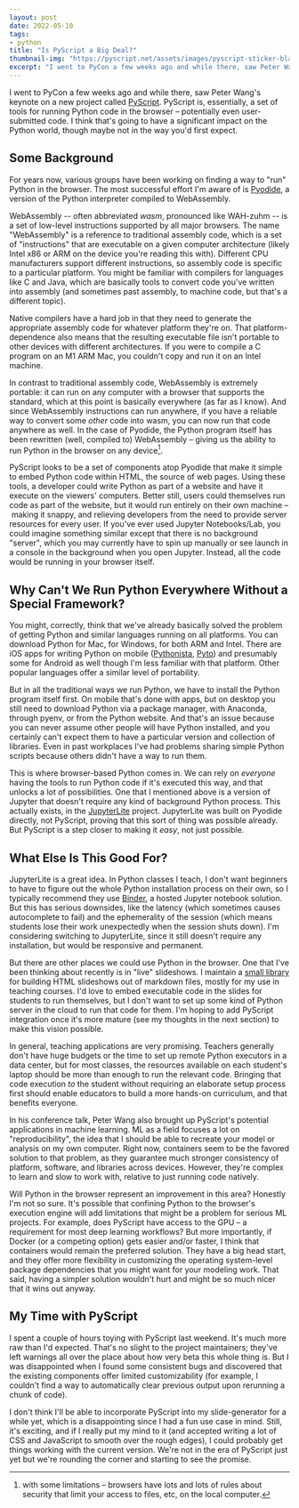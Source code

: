 ```yaml
---
layout: post
date: 2022-05-10
tags:
- python
title: "Is PyScript a Big Deal?"
thumbnail-img: "https://pyscript.net/assets/images/pyscript-sticker-black.svg"
excerpt: "I went to PyCon a few weeks ago and while there, saw Peter Wang's keynote on a new project called PyScript. I think that's going to have a significant impact on the Python world, though maybe not in the way you'd first expect."
---
```


I went to PyCon a few weeks ago and while there, saw Peter Wang's keynote on a new project called [PyScript](https://pyscript.net).
PyScript is, essentially, a set of tools for running Python code in the browser – potentially even user-submitted code.
I think that's going to have a significant impact on the Python world, though maybe not in the way you'd first expect.

<!-- more -->

## Some Background

For years now, various groups have been working on finding a way to "run" Python in the browser.
The most successful effort I'm aware of is [Pyodide](https://pyodide.org/en/stable/), a version of the Python interpreter compiled to WebAssembly.

WebAssembly -- often abbreviated *wasm*, pronounced like WAH-zuhm -- is a set of low-level instructions  supported by all major browsers.
The name "WebAssembly" is a reference to traditional assembly code, which is a set of "instructions" that are executable on a given computer architecture (likely Intel x86 or ARM on the device you're reading this with).
Different CPU manufacturers support different instructions, so assembly code is specific to a particular platform.
You might be familiar with compilers for languages like C and Java, which are basically tools to convert code you've written into assembly (and sometimes past assembly, to machine code, but that's a different topic).

Native compilers have a hard job in that they need to generate the appropriate assembly code for whatever platform they're on.
That platform-dependence also means that the resulting executable file isn't portable to other devices with different architectures.
If you were to compile a C program on an M1 ARM Mac, you couldn't copy and run it on an Intel machine.

In contrast to traditional assembly code, WebAssembly is extremely portable: it can run on any computer with a browser that supports the standard, which at this point is basically everywhere (as far as I know).
And since WebAssembly instructions can run anywhere, if you have a reliable way to convert some *other* code into wasm, you can now run that code anywhere as well.
In the case of Pyodide, the Python program itself has been rewritten (well, compiled to) WebAssembly – giving us the ability to run Python in the browser on any device[^1].

PyScript looks to be a set of components atop Pyodide that make it simple to embed Python code within HTML, the source of web pages.
Using these tools, a developer could write Python as part of a website and have it execute on the viewers' computers.
Better still, users could themselves run code as part of the website, but it would run entirely on their own machine – making it snappy, and relieving developers from the need to provide server resources for every user.
If you've ever used Jupyter Notebooks/Lab, you could imagine something similar except that there is no background "server", which you may currently have to spin up manually or see launch in a console in the background when you open Jupyter.
Instead, all the code would be running in your browser itself.

## Why Can't We Run Python Everywhere Without a Special Framework?

You might, correctly, think that we've already basically solved the problem of getting Python and similar languages running on all platforms.
You can download Python for Mac, for Windows, for both ARM and Intel.
There are iOS apps for writing Python on mobile ([Pythonista](https://omz-software.com/pythonista/index.html), [Pyto](https://pyto.app)) and presumably some for Android as well though I'm less familiar with that platform.
Other popular languages offer a similar level of portability.

But in all the traditional ways we run Python, we have to install the Python program itself first.
On mobile that's done with apps, but on desktop you still need to download Python via a package manager, with Anaconda, through pyenv, or from the Python website.
And that's an issue because you can never assume other people will have Python installed, and you certainly can't expect them to have a particular version and collection of libraries.
Even in past workplaces I've had problems sharing simple Python scripts because others didn't have a way to run them.

This is where browser-based Python comes in.
We can rely on *everyone* having the tools to run Python code if it's executed this way, and that unlocks a lot of possibilities.
One that I mentioned above is a version of Jupyter that doesn't require any kind of background Python process.
This actually exists, in the [JupyterLite](https://jupyterlite.readthedocs.io/en/latest/) project.
JupyterLite was built on Pyodide directly, not PyScript, proving that this sort of thing was possible already.
But PyScript is a step closer to making it *easy*, not just possible.

## What Else Is This Good For?

JupyterLite is a great idea.
In Python classes I teach, I don't want beginners to have to figure out the whole Python installation process on their own, so I typically recommend they use [Binder](https://mybinder.org), a hosted Jupyter notebook solution.
But this has serious downsides, like the latency (which sometimes causes autocomplete to fail) and the ephemerality of the session (which means students lose their work unexpectedly when the session shuts down).
I'm considering switching to JupyterLite, since it still doesn't require any installation, but would be responsive and permanent.

But there are other places we could use Python in the browser.
One that I've been thinking about recently is in "live" slideshows.
I maintain a [small library](https://premark.readthedocs.io/en/latest/) for building HTML slideshows out of markdown files, mostly for my use in teaching courses.
I'd love to embed executable code in the slides for students to run themselves, but I don't want to set up some kind of Python server in the cloud to run that code for them.
I'm hoping to add PyScript integration once it's more mature (see my thoughts in the next section) to make this vision possible.

In general, teaching applications are very promising.
Teachers generally don't have huge budgets or the time to set up remote Python executors in a data center, but for most classes, the resources available on each student's laptop should be more than enough to run the relevant code.
Bringing that code execution *to* the student without requiring an elaborate setup process first should enable educators to build a more hands-on curriculum, and that benefits everyone.

In his conference talk, Peter Wang also brought up PyScript's potential applications in machine learning.
ML as a field focuses a lot on "reproducibility", the idea that I should be able to recreate your model or analysis on my own computer.
Right now, containers seem to be the favored solution to that problem, as they guarantee much stronger consistency of platform, software, and libraries across devices.
However, they're complex to learn and slow to work with, relative to just running code natively.

Will Python in the browser represent an improvement in this area?
Honestly I'm not so sure.
It's possible that confining Python to the browser's execution engine will add limitations that might be a problem for serious ML projects.
For example, does PyScript have access to the GPU – a requirement for most deep learning workflows?
But more importantly, if Docker (or a competing option) gets easier and/or faster, I think that containers would remain the preferred solution.
They have a big head start, and they offer more flexibility in customizing the operating system-level package dependencies that you might want for your modeling work.
That said, having a simpler solution wouldn't hurt and might be so much nicer that it wins out anyway.


## My Time with PyScript

I spent a couple of hours toying with PyScript last weekend.
It's much more raw than I'd expected.
That's no slight to the project maintainers; they've left warnings all over the place about how very beta this whole thing is.
But I was disappointed when I found some consistent bugs and discovered that the existing components offer limited customizability (for example, I couldn't find a way to automatically clear previous output upon rerunning a chunk of code).

I don't think I'll be able to incorporate PyScript into my slide-generator for a while yet, which is a disappointing since I had a fun use case in mind.
Still, it's exciting, and if I really put my mind to it (and accepted writing a lot of CSS and JavaScript to smooth over the rough edges), I could probably get things working with the current version.
We're not in the era of PyScript just yet but we're rounding the corner and starting to see the promise.

[^1]: with some limitations – browsers have lots and lots of rules about security that limit your access to files, etc, on the local computer.
